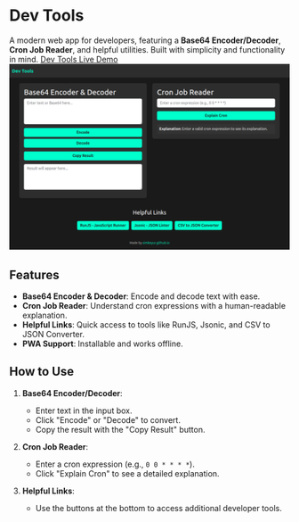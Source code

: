 # Dev Tools

A modern web app for developers, featuring a **Base64 Encoder/Decoder**, **Cron Job Reader**, and helpful utilities. Built with simplicity and functionality in mind.
[Dev Tools Live Demo](https://simkeyur.github.io/devtoolbox)
![Dev Tools Screenshot](screenshot.png)

## Features

- **Base64 Encoder & Decoder**: Encode and decode text with ease.
- **Cron Job Reader**: Understand cron expressions with a human-readable explanation.
- **Helpful Links**: Quick access to tools like RunJS, Jsonic, and CSV to JSON Converter.
- **PWA Support**: Installable and works offline.

## How to Use

1. **Base64 Encoder/Decoder**:
   - Enter text in the input box.
   - Click "Encode" or "Decode" to convert.
   - Copy the result with the "Copy Result" button.

2. **Cron Job Reader**:
   - Enter a cron expression (e.g., `0 0 * * * *`).
   - Click "Explain Cron" to see a detailed explanation.

3. **Helpful Links**:
   - Use the buttons at the bottom to access additional developer tools.

